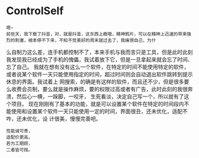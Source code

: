 # ControlSelf
    嗯~
    前些天，我下载了抖音，对，就是抖音，这东西上瘾哦，精神鸦片，可以在精神上迅速的带来强烈的刺激，根本停不下来，不知不觉美好的周末就过去了，我痛恨自己，为什
么自制力这么差，连手机都控制不了，本来手机与我而言只是工具，但是此时此刻我发现我已经成为了手机的傀儡，我试着放下它，但是一旦拿起来就会忘了时间、忘了自己。
我就在想有没有这么一个软件，在特定的时间不能使用特定的软件，或者说某个软件一天只能使用指定的时间，超过时间则会自动退出软件跳转到提示休息的界面。我试着上
网搜索，的确是有这样的软件，而且还不少，但是很多要么收费会员制，要么就是操作麻烦，要的权限过高或者有广告，此时此刻的我很奔溃，然后心一横，一跺脚，一咬牙，
生死看淡，决定自己写一个，所以就有了这个项目。
    现在刚刚有了基本的功能，就是可以设置某个软件在特定的时间段内不能使用和设置某个软件一天只能使用一定的时间，界面很丑，还未优化，适配不咋，还未优化，设
计很美，慢慢完善吧。








    性能诚可贵，
    适配价更高。
    若为工期顾，
    二者皆可抛。
